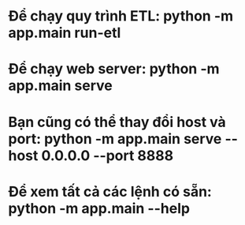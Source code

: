 # Để chạy quy trình ETL: python -m app.main run-etl
# Để chạy web server: python -m app.main serve
# Bạn cũng có thể thay đổi host và port: python -m app.main serve --host 0.0.0.0 --port 8888
# Để xem tất cả các lệnh có sẵn: python -m app.main --help

